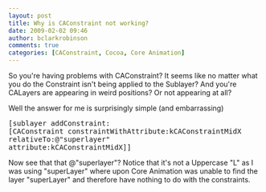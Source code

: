```yaml
---
layout: post
title: Why is CAConstraint not working?
date: 2009-02-02 09:46
author: bclarkrobinson
comments: true
categories: [CAConstraint, Cocoa, Core Animation]
---
```

So you're having problems with CAConstraint? It seems like no matter what you do the Constraint isn't being applied to the Sublayer? And you're CALayers are appearing in weird positions? Or not appearing at all?

Well the answer for me is surprisingly simple (and embarrassing)
<pre lang="objc" line="1" file="" colla="+">
[sublayer addConstraint:
[CAConstraint constraintWithAttribute:kCAConstraintMidX 
relativeTo:@"superlayer"
attribute:kCAConstraintMidX]]
</pre>

Now see that that @"superlayer"? Notice that it's not a Uppercase "L" as I was using "superLayer" where upon Core Animation was unable to find the layer "superLayer" and therefore have nothing to do with the constraints.
